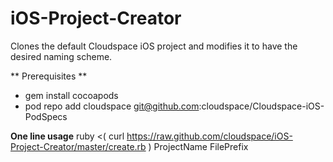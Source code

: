 iOS-Project-Creator
===================

Clones the default Cloudspace iOS project and modifies it to have the desired naming scheme.


** Prerequisites **
 - gem install cocoapods
 - pod repo add cloudspace git@github.com:cloudspace/Cloudspace-iOS-PodSpecs

**One line usage**
ruby <( curl https://raw.github.com/cloudspace/iOS-Project-Creator/master/create.rb ) ProjectName FilePrefix
